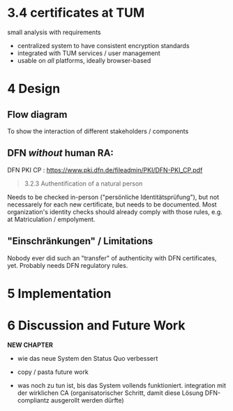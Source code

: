 # 3.4 certificates at TUM

small analysis with requirements
* centralized system to have consistent encryption standards
* integrated with TUM services / user management
* usable on *all* platforms, ideally browser-based

# 4 Design

## Flow diagram
To show the interaction of different stakeholders / components

## DFN *without* human RA:
DFN PKI CP : https://www.pki.dfn.de/fileadmin/PKI/DFN-PKI_CP.pdf
> 3.2.3 Authentification of a natural person

Needs to be checked in-person ("persönliche Identitätsprüfung"), but not necessarely for each new certificate, but needs to be documented.
Most organization's identity checks should already comply with those rules, e.g. at Matriculation / empolyment.

## "Einschränkungen" / Limitations
Nobody ever did such an "transfer" of authenticity with DFN certificates, yet.
Probably needs DFN regulatory rules.

# 5 Implementation

# 6 Discussion and Future Work
**NEW CHAPTER**

* wie das neue System den Status Quo verbessert

* copy / pasta future work

* was noch zu tun ist, bis das System vollends funktioniert. integration mit der wirklichen CA
(organisatorischer Schritt, damit diese Lösung DFN-compliantz ausgerollt werden dürfte)
